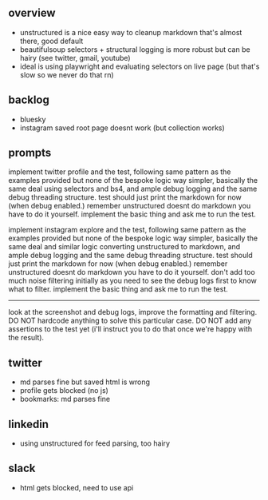 ## overview

- unstructured is a nice easy way to cleanup markdown that's almost there, good default
- beautifulsoup selectors + structural logging is more robust but can be hairy (see twitter, gmail, youtube)
- ideal is using playwright and evaluating selectors on live page (but that's slow so we never do that rn)

## backlog

- bluesky
- instagram saved root page doesnt work (but collection works)

## prompts

implement twitter profile and the test, following same pattern as the examples provided but none of the bespoke logic way simpler, basically the same deal using selectors and bs4, and ample debug logging and the same debug threading structure. test should just print the markdown for now (when debug enabled.) remember unstructured doesnt do markdown you have to do it yourself. implement the basic thing and ask me to run the test.

implement instagram explore and the test, following same pattern as the examples provided but none of the bespoke logic way simpler, basically the same deal and similar logic converting unstructured to markdown, and ample debug logging and the same debug threading structure. test should just print the markdown for now (when debug enabled.) remember unstructured doesnt do markdown you have to do it yourself. don't add too much noise filtering initially as you need to see the debug logs first to know what to filter. implement the basic thing and ask me to run the test.

---

look at the screenshot and debug logs, improve the formatting and filtering. DO NOT hardcode anything to solve this particular case. DO NOT add any assertions to the test yet (i'll instruct you to do that once we're happy with the result).

## twitter

- md parses fine but saved html is wrong
- profile gets blocked (no js)
- bookmarks: md parses fine

## linkedin

- using unstructured for feed parsing, too hairy

## slack

- html gets blocked, need to use api
